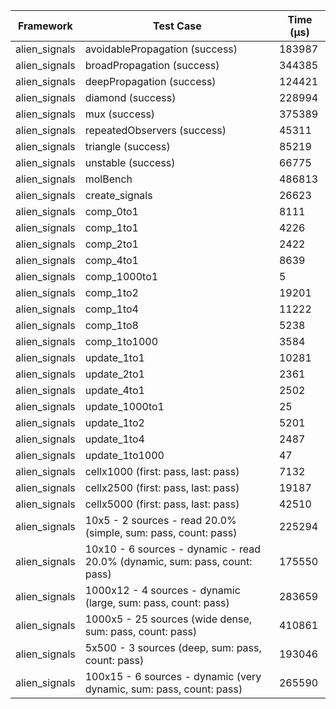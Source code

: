 | Framework | Test Case | Time (μs) |
| --- | --- | --- |
| alien_signals | avoidablePropagation (success) | 183987 |
| alien_signals | broadPropagation (success) | 344385 |
| alien_signals | deepPropagation (success) | 124421 |
| alien_signals | diamond (success) | 228994 |
| alien_signals | mux (success) | 375389 |
| alien_signals | repeatedObservers (success) | 45311 |
| alien_signals | triangle (success) | 85219 |
| alien_signals | unstable (success) | 66775 |
| alien_signals | molBench | 486813 |
| alien_signals | create_signals | 26623 |
| alien_signals | comp_0to1 | 8111 |
| alien_signals | comp_1to1 | 4226 |
| alien_signals | comp_2to1 | 2422 |
| alien_signals | comp_4to1 | 8639 |
| alien_signals | comp_1000to1 | 5 |
| alien_signals | comp_1to2 | 19201 |
| alien_signals | comp_1to4 | 11222 |
| alien_signals | comp_1to8 | 5238 |
| alien_signals | comp_1to1000 | 3584 |
| alien_signals | update_1to1 | 10281 |
| alien_signals | update_2to1 | 2361 |
| alien_signals | update_4to1 | 2502 |
| alien_signals | update_1000to1 | 25 |
| alien_signals | update_1to2 | 5201 |
| alien_signals | update_1to4 | 2487 |
| alien_signals | update_1to1000 | 47 |
| alien_signals | cellx1000 (first: pass, last: pass) | 7132 |
| alien_signals | cellx2500 (first: pass, last: pass) | 19187 |
| alien_signals | cellx5000 (first: pass, last: pass) | 42510 |
| alien_signals | 10x5 - 2 sources - read 20.0% (simple, sum: pass, count: pass) | 225294 |
| alien_signals | 10x10 - 6 sources - dynamic - read 20.0% (dynamic, sum: pass, count: pass) | 175550 |
| alien_signals | 1000x12 - 4 sources - dynamic (large, sum: pass, count: pass) | 283659 |
| alien_signals | 1000x5 - 25 sources (wide dense, sum: pass, count: pass) | 410861 |
| alien_signals | 5x500 - 3 sources (deep, sum: pass, count: pass) | 193046 |
| alien_signals | 100x15 - 6 sources - dynamic (very dynamic, sum: pass, count: pass) | 265590 |

